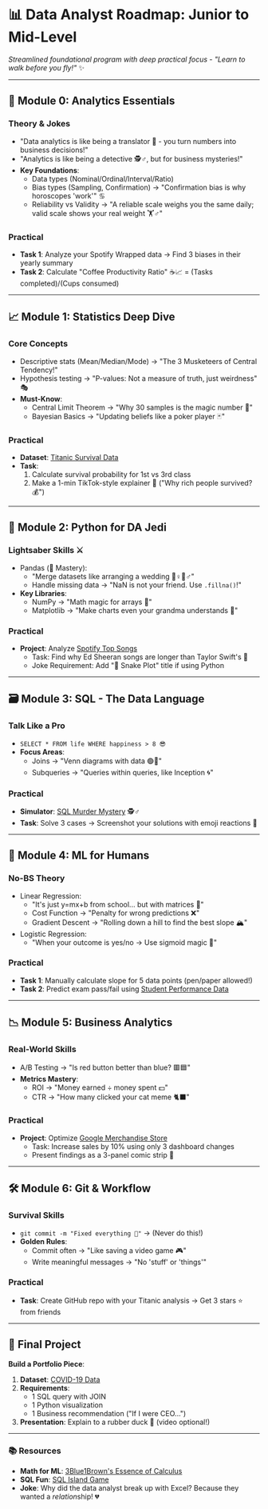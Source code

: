 # 📊 Data Analyst Roadmap: Junior to Mid-Level  
*Streamlined foundational program with deep practical focus - "Learn to walk before you fly!"* ✨

---

## 🌟 **Module 0: Analytics Essentials**  
### Theory & Jokes  
- "Data analytics is like being a translator 🔡 - you turn numbers into business decisions!"
- "Analytics is like being a detective 🕵️♂️, but for business mysteries!"  
- **Key Foundations**:  
  - Data types (Nominal/Ordinal/Interval/Ratio)  
  - Bias types (Sampling, Confirmation) → "Confirmation bias is why horoscopes 'work'" ♋  
  - Reliability vs Validity → "A reliable scale weighs you the same daily; valid scale shows your real weight 🏋️♂️"

### Practical  
- **Task 1**: Analyze your Spotify Wrapped data → Find 3 biases in their yearly summary  
- **Task 2**: Calculate "Coffee Productivity Ratio" ☕📈 = (Tasks completed)/(Cups consumed)  

---

## 📈 **Module 1: Statistics Deep Dive**  
### Core Concepts  
- Descriptive stats (Mean/Median/Mode) → "The 3 Musketeers of Central Tendency!"  
- Hypothesis testing → "P-values: Not a measure of truth, just weirdness" 🎭  
- **Must-Know**:  
  - Central Limit Theorem → "Why 30 samples is the magic number 🎱"  
  - Bayesian Basics → "Updating beliefs like a poker player 🃏"  

### Practical  
- **Dataset**: [Titanic Survival Data](https://www.kaggle.com/c/titanic)  
- **Task**:  
  1. Calculate survival probability for 1st vs 3rd class  
  2. Make a 1-min TikTok-style explainer 📱 ("Why rich people survived? 💰")  

---

## 🐍 **Module 2: Python for DA Jedi**  
### Lightsaber Skills ⚔️  
- Pandas (🐼 Mastery):  
  - "Merge datasets like arranging a wedding 👰♀️🤵♂️"  
  - Handle missing data → "NaN is not your friend. Use `.fillna()`!"  
- **Key Libraries**:  
  - NumPy → "Math magic for arrays 🎩"  
  - Matplotlib → "Make charts even your grandma understands 👵"  

### Practical  
- **Project**: Analyze [Spotify Top Songs](https://www.kaggle.com/leonardopena/top-spotify-songs-2023)  
  - Task: Find why Ed Sheeran songs are longer than Taylor Swift's 🎤  
  - Joke Requirement: Add "🐍 Snake Plot" title if using Python  

---

## 🗃️ **Module 3: SQL - The Data Language**  
### Talk Like a Pro  
- `SELECT * FROM life WHERE happiness > 8 😎`  
- **Focus Areas**:  
  - Joins → "Venn diagrams with data 🟢🔵"  
  - Subqueries → "Queries within queries, like Inception 🌀"  

### Practical  
- **Simulator**: [SQL Murder Mystery](https://mystery.knightlab.com/) 🕵️♂️  
- **Task**: Solve 3 cases → Screenshot your solutions with emoji reactions 🎉

---

## 🤖 **Module 4: ML for Humans**  
### No-BS Theory  
- Linear Regression:  
  - "It's just y=mx+b from school... but with matrices 🧮"  
  - Cost Function → "Penalty for wrong predictions ❌"  
  - Gradient Descent → "Rolling down a hill to find the best slope 🏔️"  
- Logistic Regression:  
  - "When your outcome is yes/no → Use sigmoid magic 🎲"  

### Practical  
- **Task 1**: Manually calculate slope for 5 data points (pen/paper allowed!)  
- **Task 2**: Predict exam pass/fail using [Student Performance Data](https://www.kaggle.com/datasets/whenamancodes/student-performance)  

---

## 📉 **Module 5: Business Analytics**  
### Real-World Skills  
- A/B Testing → "Is red button better than blue? 🟥🟦"  
- **Metrics Mastery**:  
  - ROI → "Money earned ÷ money spent 💵"  
  - CTR → "How many clicked your cat meme 🐈⬛"  

### Practical  
- **Project**: Optimize [Google Merchandise Store](https://support.google.com/analytics/answer/6367342)  
  - Task: Increase sales by 10% using only 3 dashboard changes  
  - Present findings as a 3-panel comic strip 🎨  

---

## 🛠️ **Module 6: Git & Workflow**  
### Survival Skills  
- `git commit -m "Fixed everything 🔧"` → (Never do this!)  
- **Golden Rules**:  
  - Commit often → "Like saving a video game 🎮"  
  - Write meaningful messages → "No 'stuff' or 'things'"  

### Practical  
- **Task**: Create GitHub repo with your Titanic analysis → Get 3 stars ⭐ from friends  

---

## 🎯 **Final Project**  
**Build a Portfolio Piece**:  
1. **Dataset**: [COVID-19 Data](https://ourworldindata.org/covid-deaths)  
2. **Requirements**:  
   - 1 SQL query with JOIN  
   - 1 Python visualization  
   - 1 Business recommendation ("If I were CEO...")  
3. **Presentation**: Explain to a rubber duck 🦆 (video optional!)  

---

### 📚 **Resources**  
- **Math for ML**: [3Blue1Brown's Essence of Calculus](https://www.3blue1brown.com/topics/calculus)  
- **SQL Fun**: [SQL Island Game](https://sql-island.informatik.uni-kl.de/)  
- **Joke**: Why did the data analyst break up with Excel? Because they wanted a *relation*ship! 💔  
